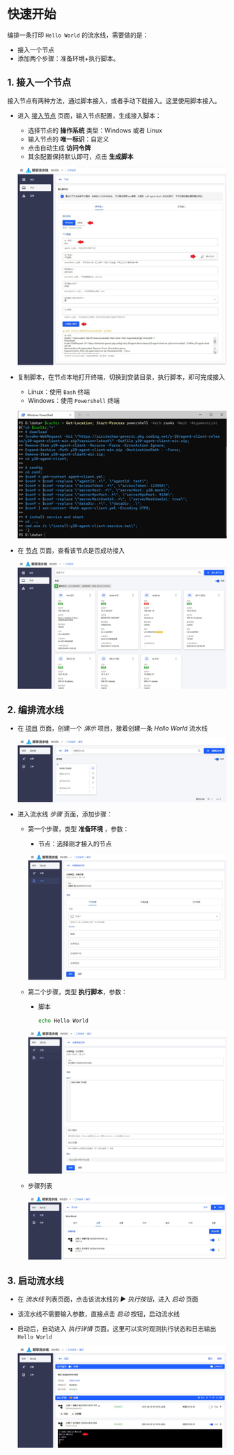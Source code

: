 # 快速开始
编排一条打印 `Hello World` 的流水线，需要做的是：
- 接入一个节点
- 添加两个步骤：准备环境+执行脚本。

## 1. 接入一个节点
接入节点有两种方法，通过脚本接入，或者手动下载接入。这里使用脚本接入。

- 进入 [接入节点](/nav/workspace/agent/join) 页面，输入节点配置，生成接入脚本：

  - 选择节点的 **操作系统** 类型：Windows 或者 Linux
  - 输入节点的 **唯一标识**：自定义
  - 点击自动生成 **访问令牌**
  - 其余配置保持默认即可，点击 **生成脚本**

  ![节点脚本接入](./img/agent-join-script.jpg)

- 复制脚本，在节点本地打开终端，切换到安装目录，执行脚本，即可完成接入

  - Linux：使用 `Bash` 终端
  - Windows：使用 `Powershell` 终端

  ![节点脚本接入powershell](./img/agent-join-script-powershell.jpg)

- 在 [节点](/nav/workspace/agent) 页面，查看该节点是否成功接入

  ![节点列表1](./img/agent-join-list-1.jpg)

## 2. 编排流水线
- 在 [项目](/nav/workspace/project) 页面，创建一个 *演示* 项目，接着创建一条 *Hello World* 流水线

  ![流水线列表HelloWorld](./img/pipeline-list-helloworld.jpg)

- 进入流水线 *步骤* 页面，添加步骤：

  - 第一个步骤，类型 **准备环境** ，参数：
    - 节点：选择刚才接入的节点

    ![流水线准备环境步骤详情](./img/pipeline-step-detail-env.jpg)
    
  - 第二个步骤，类型 **执行脚本**，参数：
    - 脚本
      ```sh
      echo Hello World
      ```

    ![流水线脚本步骤详情](./img/pipeline-step-detail-script.jpg)

  - 步骤列表

    ![流水线HelloWorld步骤列表](./img/pipeline-step-list-helloworld.jpg)

## 3. 启动流水线
- 在 *流水线* 列表页面，点击该流水线的 *▶ 执行按钮*，进入 *启动* 页面

- 该流水线不需要输入参数，直接点击 *启动* 按钮，启动流水线

- 启动后，自动进入 *执行详情* 页面，这里可以实时观测执行状态和日志输出 `Hello World`

  ![执行详情2](./img/pipeline-run-detial-2.jpg)
